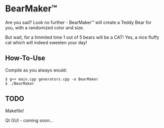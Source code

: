BearMaker™
=============

Are you sad? Look no further - BearMaker™ will create a Teddy Bear for you, with a randomized color and size. 

But wait, for a limmited time 1 out of 5 bears will be a CAT! Yes, a nice fluffy cat which will indeed sweeten your day!

How-To-Use
-----------
Compile as you always would:

    $ g++ main.cpp generators.cpp -o BearMaker
	$ ./BearMaker

TODO
------
Makefile!

Qt GUI - coming soon...